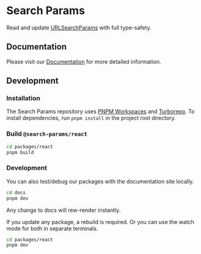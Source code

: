 # Search Params

Read and update [URLSearchParams](https://developer.mozilla.org/en-US/docs/Web/API/URLSearchParams) with full type-safety.

## Documentation

Please visit our [Documentation](https://search-params-docs.vercel.app) for more detailed information.

## Development

### Installation

The Search Params repository uses [PNPM Workspaces](https://pnpm.io/workspaces) and [Turborepo](https://github.com/vercel/turborepo). To install dependencies, run `pnpm install` in the project root directory.

### Build `@search-params/react`

```bash
cd packages/react
pnpm build
```

### Development

You can also test/debug our packages with the documentation site locally.

```bash
cd docs
pnpm dev
```

Any change to docs will rew-render instantly.

If you update any package, a rebuild is required. Or you can use the watch mode for both in separate terminals.

```bash
cd packages/react
pnpm dev
```
